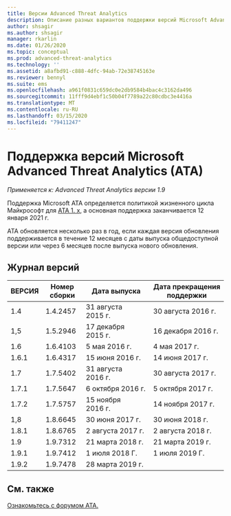 ```yaml
---
title: Версии Advanced Threat Analytics
description: Описание разных вариантов поддержки версий Microsoft Advanced Threat Analytics (ATA).
author: shsagir
ms.author: shsagir
manager: rkarlin
ms.date: 01/26/2020
ms.topic: conceptual
ms.prod: advanced-threat-analytics
ms.technology: ''
ms.assetid: a8afbd91-c888-4dfc-94ab-72e38745163e
ms.reviewer: bennyl
ms.suite: ems
ms.openlocfilehash: a961f0831c659dc0e2db9584b4bac4c3162da496
ms.sourcegitcommit: 11fff9d4ebf1c50b04f7789a22c80cdbc3e4416a
ms.translationtype: MT
ms.contentlocale: ru-RU
ms.lasthandoff: 03/15/2020
ms.locfileid: "79411247"
---
```

# <a name="support-for-microsoft-advanced-threat-analytics-ata-versions"></a>Поддержка версий Microsoft Advanced Threat Analytics (ATA)

*Применяется к: Advanced Threat Analytics версии 1.9*

Поддержка Microsoft ATA определяется политикой жизненного цикла Майкрософт для [ATA 1. x](https://support.microsoft.com/lifecycle/search?alpha=Advanced%20Threat%20Analytics%201.X), а основная поддержка заканчивается 12 января 2021 г.

ATA обновляется несколько раз в год, если каждая версия обновления поддерживается в течение 12 месяцев с даты выпуска общедоступной версии или через 6 месяцев после выпуска нового обновления.

## <a name="version-history"></a>Журнал версий

|ВЕРСИЯ|Номер сборки|Дата выпуска|Дата прекращения поддержки|
|----|----|----|----|
|1.4|1.4.2457|31 августа 2015 г.|30 августа 2016 г.|
|1,5|1.5.2946|17 декабря 2015 г.|16 декабря 2016 г.|
|1.6|1.6.4103|5 мая 2016 г.|4 мая 2017 г.|
|1.6.1|1.6.4317|15 июня 2016 г.|14 июня 2017 г.|
|1.7|1.7.5402|31 августа 2016 г.|30 августа 2017 г.|
|1.7.1|1.7.5647|6 октября 2016 г.|5 октября 2017 г.|
|1.7.2|1.7.5757|15 ноября 2016 г.|14 ноября 2017 г.|
|1,8|1.8.6645|30 июня 2017 г.|30 июня 2018 г.|
|1.8.1|1.8.6765|2 августа 2017 г.|2 августа 2018 г.|
|1.9|1.9.7312|21 марта 2018 г.|21 марта 2019 г.|
|1.9.1|1.9.7412|1 июля 2018 Г.|1 июля 2019 Г.|
|1.9.2|1.9.7478|28 марта 2019 г.||

## <a name="see-also"></a>См. также

[Ознакомьтесь с форумом ATA.](https://social.technet.microsoft.com/Forums/security/home?forum=mata)
